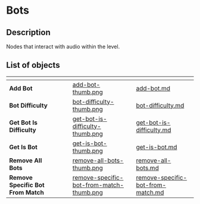 # Bots

## Description

Nodes that interact with audio within the level.
## List of objects

<table data-view="cards">
<thead>
    <tr>
        <th></th>
        <th></th>
        <th></th>
        <th data-hidden data-card-cover data-type="files"></th>
        <th data-hidden data-card-target data-type="content-ref"></th>
    </tr>
</thead>
<tbody>
    <tr>
        <td><strong>Add Bot</strong></td>
        <td></td>
        <td></td>
        <td><a href="../../.gitbook/assets/images/scripting/bots/add-bot-thumb.png">add-bot-thumb.png</a></td>
        <td><a href="add-bot.md">add-bot.md</a></td>
    </tr>
    <tr>
        <td><strong>Bot Difficulty</strong></td>
        <td></td>
        <td></td>
        <td><a href="../../.gitbook/assets/images/scripting/bots/bot-difficulty-thumb.png">bot-difficulty-thumb.png</a></td>
        <td><a href="bot-difficulty.md">bot-difficulty.md</a></td>
    </tr>
    <tr>
        <td><strong>Get Bot Is Difficulty</strong></td>
        <td></td>
        <td></td>
        <td><a href="../../.gitbook/assets/images/scripting/bots/get-bot-is-difficulty-thumb.png">get-bot-is-difficulty-thumb.png</a></td>
        <td><a href="get-bot-is-difficulty.md">get-bot-is-difficulty.md</a></td>
    </tr>
    <tr>
        <td><strong>Get Is Bot</strong></td>
        <td></td>
        <td></td>
        <td><a href="../../.gitbook/assets/images/scripting/bots/get-is-bot-thumb.png">get-is-bot-thumb.png</a></td>
        <td><a href="get-is-bot.md">get-is-bot.md</a></td>
    </tr>
    <tr>
        <td><strong>Remove All Bots</strong></td>
        <td></td>
        <td></td>
        <td><a href="../../.gitbook/assets/images/scripting/bots/remove-all-bots-thumb.png">remove-all-bots-thumb.png</a></td>
        <td><a href="remove-all-bots.md">remove-all-bots.md</a></td>
    </tr>
    <tr>
        <td><strong>Remove Specific Bot From Match</strong></td>
        <td></td>
        <td></td>
        <td><a href="../../.gitbook/assets/images/scripting/bots/remove-specific-bot-from-match-thumb.png">remove-specific-bot-from-match-thumb.png</a></td>
        <td><a href="remove-specific-bot-from-match.md">remove-specific-bot-from-match.md</a></td>
    </tr>
</tbody>